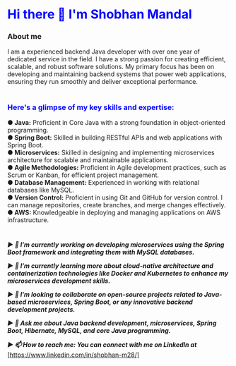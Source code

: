# <div style="color: blue;">Hi there 👋 I'm Shobhan Mandal</div>

### About me

I am a experienced backend Java developer with over one year of dedicated service in the field.
I have a strong passion for creating efficient, scalable, and robust software solutions. 
My primary focus has been on developing and maintaining backend systems that power web applications, ensuring they run smoothly and deliver exceptional performance.

#

### <div style="color: blue;">Here's a glimpse of my key skills and expertise:</div>


 **● Java:** Proficient in Core Java with a strong foundation in object-oriented programming.\
 **● Spring Boot:** Skilled in building RESTful APIs and web applications with Spring Boot.\
 **● Microservices:** Skilled in designing and implementing microservices architecture for scalable and maintainable applications.\
 **● Agile Methodologies:** Proficient in Agile development practices, such as Scrum or Kanban, for efficient project management.\
 **● Database Management:** Experienced in working with relational databases like MySQL.\
 **● Version Control:** Proficient in using Git and GitHub for version control. I can manage repositories, create branches, and merge changes effectively.\
 **● AWS:** Knowledgeable in deploying and managing applications on AWS infrastructure.

#

***▶ 🔭 I’m currently working on developing microservices using the Spring Boot framework and integrating them with MySQL databases.***

***▶ 🌱 I’m currently learning more about cloud-native architecture and containerization technologies like Docker and Kubernetes to enhance my microservices development skills.***

***▶ 👯 I’m looking to collaborate on open-source projects related to Java-based microservices, Spring Boot, or any innovative backend development projects.***

***▶ 💬 Ask me about Java backend development, microservices, Spring Boot, Hibernate, MySQL, and core Java programming.***

***▶ 📫 How to reach me: You can connect with me on LinkedIn at*** [https://www.linkedin.com/in/shobhan-m28/]



